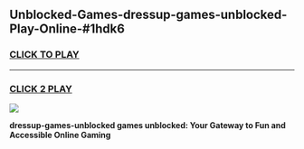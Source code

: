 
## Unblocked-Games-dressup-games-unblocked-Play-Online-#1hdk6
<h3>
<a href="https://premium.freeplayer.one?title=dressup-games-unblocked&ref=27F">CLICK TO PLAY</a></h3>
<hr>

<h3>
<a href="https://premium.freeplayer.one?title=dressup-games-unblocked&ref=27F">CLICK 2 PLAY</a>
  
</h3>

<a href="https://premium.freeplayer.one?title=dressup-games-unblocked&ref=27F"><img src="https://clearcache.store/games.png"></a>


**dressup-games-unblocked games unblocked: Your Gateway to Fun and Accessible Online Gaming**
